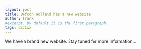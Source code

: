 ```yaml
---
layout: post
title: Defcon Holland has a new website
author: Frank 
#excerpt: By default it is the first paragraph
tags: dc31xx
---
```

We have a brand new website. Stay tuned for more information...